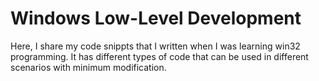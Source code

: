 # Windows Low-Level Development
Here, I share my code snippts that I written when I was learning win32 programming. It has different types of code that can be used in different scenarios with minimum modification. 
